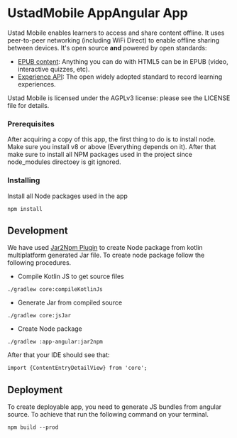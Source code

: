 # UstadMobile AppAngular App

Ustad Mobile enables learners to access and share content offline. It uses peer-to-peer networking 
(including WiFi Direct) to enable offline sharing between devices. It's open source __and__ 
powered by open standards:  

* [EPUB content](http://idpf.org/epub): Anything you can do with HTML5 can be in EPUB (video, interactive quizzes, etc).
* [Experience API](http://www.tincanapi.com): The open widely adopted standard to record learning experiences.

Ustad Mobile is licensed under the AGPLv3 license: please see the LICENSE file for details.

### Prerequisites
After acquiring a copy of this app, the first thing to do is to install node. Make sure you install v8 or above (Everything depends on it). After that make sure to install all NPM packages used in the project since node_modules directoey is git ignored. 

### Installing
Install all Node packages used in the app

```
npm install
```

## Development
We have used [Jar2Npm Plugin](https://github.com/svok/kotlin-jar2npm-plugin) to create Node package from kotlin multiplatform generated Jar file. To create node package follow the following procedures.

* Compile Kotlin JS to get source files
```
./gradlew core:compileKotlinJs
```

* Generate Jar from compiled source
```
./gradlew core:jsJar
```

* Create Node package
```
./gradlew :app-angular:jar2npm
```

After that your IDE should see that:
```
import {ContentEntryDetailView} from 'core';
```


## Deployment
To create deployable app, you need to generate JS bundles from angular source. To achieve that run the following command on your terminal.

```
npm build --prod
```

